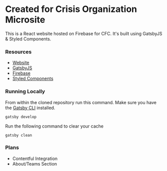 # Created for Crisis Organization Microsite

This is a React website hosted on Firebase for CFC. It's built using GatsbyJS & Styled Components.

### Resources

- [Website](https://createdforcrisis.org)
- [GatsbyJS](https://www.gatsbyjs.org/)
- [Firebase](https://firebase.google.com/)
- [Styled Components](https://styled-components.com/)

### Running Locally

From within the cloned repository run this command. Make sure you have the [Gatsby CLI](https://www.gatsbyjs.org/docs/quick-start/#install-the-gatsby-cli) installed.

```shell
gatsby develop
```

Run the following command to clear your cache

```shell
gatsby clean
```


### Plans

- Contentful Integration
- About/Teams Section
